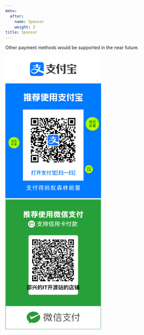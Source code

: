 ```yaml
---
menu:
  after:
    name: Sponsor
    weight: 3
title: Sponsor
---
```


Other payment methods would be supported in the near future. 

<img src="alipay.PNG" width="300" style="margin-right:50px"/> 
<img src="wechatpay.PNG" width="300"/>
